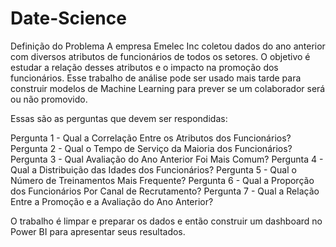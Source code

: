 # Date-Science


Definição do Problema
A empresa Emelec Inc coletou dados do ano anterior com diversos atributos de funcionários de todos os setores. O objetivo é estudar a relação desses atributos e o impacto na promoção dos funcionários. Esse trabalho de análise pode ser usado mais tarde para construir modelos de Machine Learning para prever se um colaborador será ou não promovido.

Essas são as perguntas que devem ser respondidas:

Pergunta 1 - Qual a Correlação Entre os Atributos dos Funcionários?
Pergunta 2 - Qual o Tempo de Serviço da Maioria dos Funcionários?
Pergunta 3 - Qual Avaliação do Ano Anterior Foi Mais Comum?
Pergunta 4 - Qual a Distribuição das Idades dos Funcionários?
Pergunta 5 - Qual o Número de Treinamentos Mais Frequente?
Pergunta 6 - Qual a Proporção dos Funcionários Por Canal de Recrutamento?
Pergunta 7 - Qual a Relação Entre a Promoção e a Avaliação do Ano Anterior?

O trabalho é limpar e preparar os dados e então construir um dashboard no Power BI para apresentar seus resultados.



